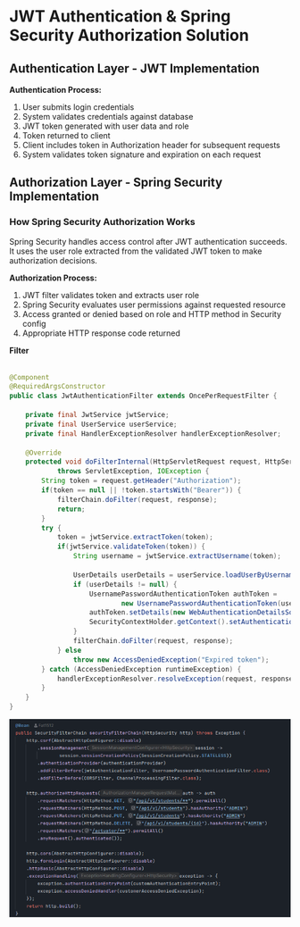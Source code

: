 # JWT Authentication & Spring Security Authorization Solution

## Authentication Layer - JWT Implementation

**Authentication Process:**
1. User submits login credentials
2. System validates credentials against database
3. JWT token generated with user data and role
4. Token returned to client
5. Client includes token in Authorization header for subsequent requests
6. System validates token signature and expiration on each request

## Authorization Layer - Spring Security Implementation

### How Spring Security Authorization Works
Spring Security handles access control after JWT authentication succeeds. It uses the user role extracted from the validated JWT token to make authorization decisions.

**Authorization Process:**
1. JWT filter validates token and extracts user role
2. Spring Security evaluates user permissions against requested resource
3. Access granted or denied based on role and HTTP method in Security config
4. Appropriate HTTP response code returned

**Filter**
```java

@Component
@RequiredArgsConstructor
public class JwtAuthenticationFilter extends OncePerRequestFilter {

    private final JwtService jwtService;
    private final UserService userService;
    private final HandlerExceptionResolver handlerExceptionResolver;

    @Override
    protected void doFilterInternal(HttpServletRequest request, HttpServletResponse response, FilterChain filterChain)
            throws ServletException, IOException {
        String token = request.getHeader("Authorization");
        if(token == null || !token.startsWith("Bearer")) {
            filterChain.doFilter(request, response);
            return;
        }
        try {
            token = jwtService.extractToken(token);
            if(jwtService.validateToken(token)) {
                String username = jwtService.extractUsername(token);

                UserDetails userDetails = userService.loadUserByUsername(username);
                if (userDetails != null) {
                    UsernamePasswordAuthenticationToken authToken =
                            new UsernamePasswordAuthenticationToken(userDetails, null, userDetails.getAuthorities());
                    authToken.setDetails(new WebAuthenticationDetailsSource().buildDetails(request));
                    SecurityContextHolder.getContext().setAuthentication(authToken);
                }
                filterChain.doFilter(request, response);
            } else
                throw new AccessDeniedException("Expired token");
        } catch (AccessDeniedException runtimeException) {
            handlerExceptionResolver.resolveException(request, response, null, runtimeException);
        }
    }
}
```
![alt text](image.png)